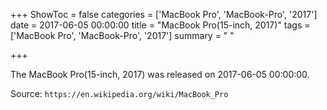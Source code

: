 +++
ShowToc = false
categories = ['MacBook Pro', 'MacBook-Pro', '2017']
date = 2017-06-05 00:00:00
title = "MacBook Pro(15-inch, 2017)"
tags = ['MacBook Pro', 'MacBook-Pro', '2017']
summary = " "

+++

The MacBook Pro(15-inch, 2017) was released on 2017-06-05 00:00:00.

Source: `https://en.wikipedia.org/wiki/MacBook_Pro`


